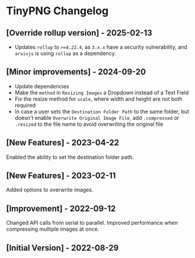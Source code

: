 # TinyPNG Changelog

## [Override rollup version] - 2025-02-13

- Updates `rollup` to `>=4.22.4`, as `3.x.x` have a security vulnerability, and `arxivjs` is using `rollup` as a dependency.

## [Minor improvements] - 2024-09-20

- Update dependencies
- Make the `method` in `Resizing Images` a Dropdown instead of a Text Field
- Fix the resize method for `scale`, where width and height are not both required
- In case a user sets the `Destination Folder Path` to the same folder, but doesn't enable `Overwrite Original Image File`, add `.compressed` or `.resized` to the file name to avoid overwriting the original file

## [New Features] - 2023-04-22

Enabled the ability to set the destination folder path.

## [New Features] - 2023-02-11

Added options to overwrite images.

## [Improvement] - 2022-09-12

Changed API calls from serial to parallel.
Improved performance when compressing multiple images at once.

## [Initial Version] - 2022-08-29
